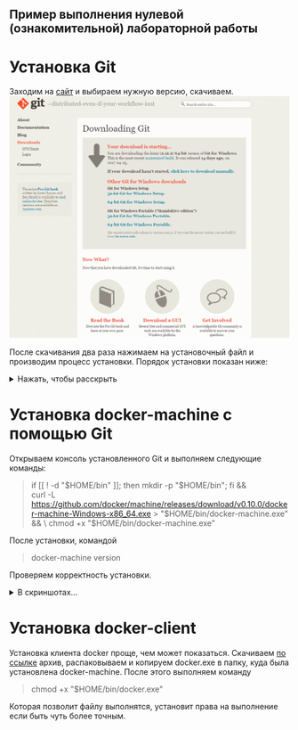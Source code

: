 
## Пример выполнения нулевой (ознакомительной) лабораторной работы 


# Установка Git
Заходим на [сайт](https://git-scm.com/download/win) и выбираем нужную версию, скачиваем.
![1](/images/1.png)

После скачивания два раза нажимаем на установочный файл и производим процесс установки.
Порядок установки показан ниже:

  <details>
    <summary>Нажать, чтобы расскрыть</summary><p>
<!-- alternative placement of p shown above -->

![](/images/2.png)![](/images/3.png)![](/images/4.png)![](/images/5.png)![](/images/6.png)![](/images/7.png)![](/images/8.png)![](/images/9.png)![](/images/10.png)![](/images/11.png)![](/images/12.png)

  </p>
  </details>

# Установка docker-machine с помощью Git

Открываем консоль установленного Git и выполняем следующие команды:
>if [[ ! -d "$HOME/bin" ]]; then mkdir -p "$HOME/bin"; fi && \
  curl -L https://github.com/docker/machine/releases/download/v0.10.0/docker-machine-Windows-x86_64.exe > "$HOME/bin/docker-machine.exe" && \
  chmod +x "$HOME/bin/docker-machine.exe" 
  
После установки, командой
> docker-machine version

Проверяем корректность установки.
[](/images/13.png)
  <details>
    <summary>В скриншотах...</summary><p>
<!-- alternative placement of p shown above -->

![](/images/13.png)![](/images/14.png)![](/images/15.png)![](/images/16.png)

  </p>
  </details>
  
  
# Установка docker-client

Установка клиента docker проще, чем может показаться. Скачиваем [по ссылке](https://get.docker.com/builds/Windows/x86_64/docker-17.04.0-ce.zip) архив, распаковываем и копируем docker.exe в папку, куда была установлена docker-machine.
После этого выполняем команду
> chmod +x "$HOME/bin/docker.exe"

Которая позволит файлу выполнятся, установит права на выполнение если быть чуть более точным.
